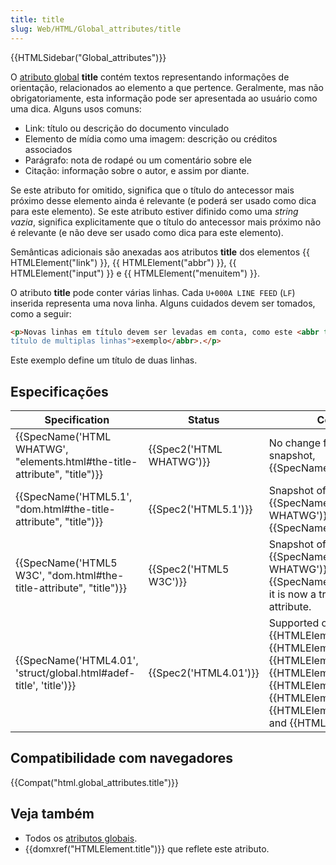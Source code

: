 ```yaml
---
title: title
slug: Web/HTML/Global_attributes/title
---
```


{{HTMLSidebar("Global_attributes")}}

O [atributo global](/pt-BR/docs/Web/HTML/Global_attributes) **title** contém textos representando informações de orientação, relacionados ao elemento a que pertence. Geralmente, mas não obrigatoriamente, esta informação pode ser apresentada ao usuário como uma dica. Alguns usos comuns:

- Link: título ou descrição do documento vinculado
- Elemento de mídia como uma imagem: descrição ou créditos associados
- Parágrafo: nota de rodapé ou um comentário sobre ele
- Citação: informação sobre o autor, e assim por diante.

Se este atributo for omitido, significa que o título do antecessor mais próximo desse elemento ainda é relevante (e poderá ser usado como dica para este elemento). Se este atributo estiver difinido como uma _string vazia_, significa explicitamente que o título do antecessor mais próximo não é relevante (e não deve ser usado como dica para este elemento).

Semânticas adicionais são anexadas aos atributos **title** dos elementos {{ HTMLElement("link") }}, {{ HTMLElement("abbr") }}, {{ HTMLElement("input") }} e {{ HTMLElement("menuitem") }}.

O atributo **title** pode conter várias linhas. Cada `U+000A LINE FEED` (`LF`) inserida representa uma nova linha. Alguns cuidados devem ser tomados, como a seguir:

```html
<p>Novas linhas em título devem ser levadas em conta, como este <abbr title="Este é um
título de multiplas linhas">exemplo</abbr>.</p>
```

Este exemplo define um título de duas linhas.

## Especificações

| Specification                                                                                    | Status                           | Comment                                                                                                                                                                                                                                                                                                               |
| ------------------------------------------------------------------------------------------------ | -------------------------------- | --------------------------------------------------------------------------------------------------------------------------------------------------------------------------------------------------------------------------------------------------------------------------------------------------------------------- |
| {{SpecName('HTML WHATWG', "elements.html#the-title-attribute", "title")}} | {{Spec2('HTML WHATWG')}} | No change from latest snapshot, {{SpecName('HTML5.1')}}                                                                                                                                                                                                                                                      |
| {{SpecName('HTML5.1', "dom.html#the-title-attribute", "title")}}             | {{Spec2('HTML5.1')}}     | Snapshot of {{SpecName('HTML WHATWG')}}, no change from {{SpecName('HTML5 W3C')}}                                                                                                                                                                                                                     |
| {{SpecName('HTML5 W3C', "dom.html#the-title-attribute", "title")}}         | {{Spec2('HTML5 W3C')}}     | Snapshot of {{SpecName('HTML WHATWG')}}. From {{SpecName("HTML4.01")}}, it is now a true global attribute.                                                                                                                                                                                           |
| {{SpecName('HTML4.01', 'struct/global.html#adef-title', 'title')}}         | {{Spec2('HTML4.01')}}     | Supported on all elements but {{HTMLElement("base")}}, {{HTMLElement("basefont")}}, {{HTMLElement("head")}}, {{HTMLElement("html")}}, {{HTMLElement("meta")}}, {{HTMLElement("param")}}, {{HTMLElement("script")}}, and {{HTMLElement("title")}}. |

## Compatibilidade com navegadores

{{Compat("html.global_attributes.title")}}

## Veja também

- Todos os [atributos globais](/pt-BR/docs/Web/HTML/Global_attributes).
- {{domxref("HTMLElement.title")}} que reflete este atributo.
